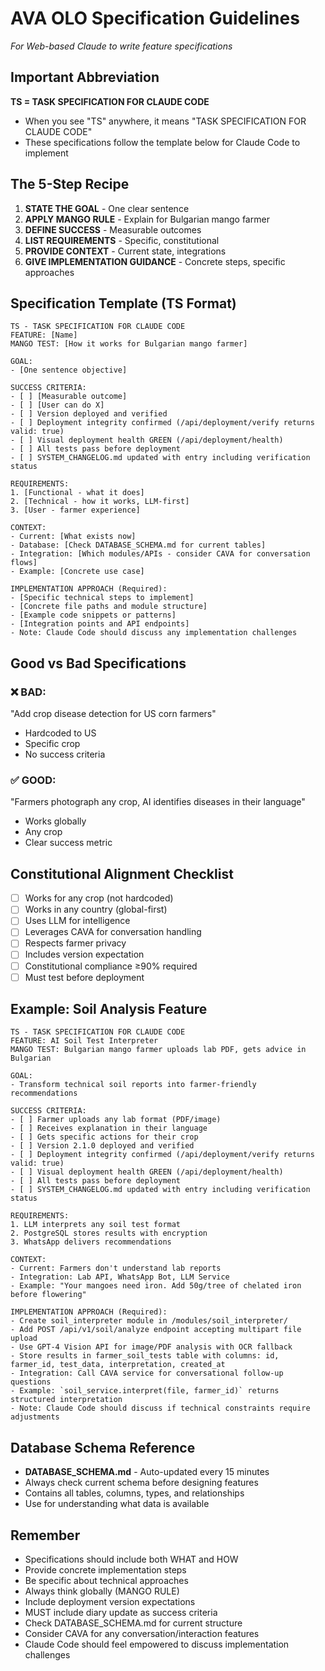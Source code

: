 # AVA OLO Specification Guidelines
*For Web-based Claude to write feature specifications*

## Important Abbreviation
**TS = TASK SPECIFICATION FOR CLAUDE CODE**
- When you see "TS" anywhere, it means "TASK SPECIFICATION FOR CLAUDE CODE"
- These specifications follow the template below for Claude Code to implement

## The 5-Step Recipe

1. **STATE THE GOAL** - One clear sentence
2. **APPLY MANGO RULE** - Explain for Bulgarian mango farmer
3. **DEFINE SUCCESS** - Measurable outcomes
4. **LIST REQUIREMENTS** - Specific, constitutional
5. **PROVIDE CONTEXT** - Current state, integrations
6. **GIVE IMPLEMENTATION GUIDANCE** - Concrete steps, specific approaches

## Specification Template (TS Format)

```
TS - TASK SPECIFICATION FOR CLAUDE CODE
FEATURE: [Name]
MANGO TEST: [How it works for Bulgarian mango farmer]

GOAL:
- [One sentence objective]

SUCCESS CRITERIA:
- [ ] [Measurable outcome]
- [ ] [User can do X]
- [ ] Version deployed and verified
- [ ] Deployment integrity confirmed (/api/deployment/verify returns valid: true)
- [ ] Visual deployment health GREEN (/api/deployment/health)
- [ ] All tests pass before deployment
- [ ] SYSTEM_CHANGELOG.md updated with entry including verification status

REQUIREMENTS:
1. [Functional - what it does]
2. [Technical - how it works, LLM-first]
3. [User - farmer experience]

CONTEXT:
- Current: [What exists now]
- Database: [Check DATABASE_SCHEMA.md for current tables]
- Integration: [Which modules/APIs - consider CAVA for conversation flows]
- Example: [Concrete use case]

IMPLEMENTATION APPROACH (Required):
- [Specific technical steps to implement]
- [Concrete file paths and module structure]
- [Example code snippets or patterns]
- [Integration points and API endpoints]
- Note: Claude Code should discuss any implementation challenges
```

## Good vs Bad Specifications

### ❌ BAD:
"Add crop disease detection for US corn farmers"
- Hardcoded to US
- Specific crop
- No success criteria

### ✅ GOOD:
"Farmers photograph any crop, AI identifies diseases in their language"
- Works globally
- Any crop
- Clear success metric

## Constitutional Alignment Checklist
- [ ] Works for any crop (not hardcoded)
- [ ] Works in any country (global-first)
- [ ] Uses LLM for intelligence
- [ ] Leverages CAVA for conversation handling
- [ ] Respects farmer privacy
- [ ] Includes version expectation
- [ ] Constitutional compliance ≥90% required
- [ ] Must test before deployment

## Example: Soil Analysis Feature

```
TS - TASK SPECIFICATION FOR CLAUDE CODE
FEATURE: AI Soil Test Interpreter
MANGO TEST: Bulgarian mango farmer uploads lab PDF, gets advice in Bulgarian

GOAL:
- Transform technical soil reports into farmer-friendly recommendations

SUCCESS CRITERIA:
- [ ] Farmer uploads any lab format (PDF/image)
- [ ] Receives explanation in their language
- [ ] Gets specific actions for their crop
- [ ] Version 2.1.0 deployed and verified
- [ ] Deployment integrity confirmed (/api/deployment/verify returns valid: true)
- [ ] Visual deployment health GREEN (/api/deployment/health)
- [ ] All tests pass before deployment
- [ ] SYSTEM_CHANGELOG.md updated with entry including verification status

REQUIREMENTS:
1. LLM interprets any soil test format
2. PostgreSQL stores results with encryption
3. WhatsApp delivers recommendations

CONTEXT:
- Current: Farmers don't understand lab reports
- Integration: Lab API, WhatsApp Bot, LLM Service
- Example: "Your mangoes need iron. Add 50g/tree of chelated iron before flowering"

IMPLEMENTATION APPROACH (Required):
- Create soil_interpreter module in /modules/soil_interpreter/
- Add POST /api/v1/soil/analyze endpoint accepting multipart file upload
- Use GPT-4 Vision API for image/PDF analysis with OCR fallback
- Store results in farmer_soil_tests table with columns: id, farmer_id, test_data, interpretation, created_at
- Integration: Call CAVA service for conversational follow-up questions
- Example: `soil_service.interpret(file, farmer_id)` returns structured interpretation
- Note: Claude Code should discuss if technical constraints require adjustments
```

## Database Schema Reference
- **DATABASE_SCHEMA.md** - Auto-updated every 15 minutes
- Always check current schema before designing features
- Contains all tables, columns, types, and relationships
- Use for understanding what data is available

## Remember
- Specifications should include both WHAT and HOW
- Provide concrete implementation steps
- Be specific about technical approaches
- Always think globally (MANGO RULE)
- Include deployment version expectations
- MUST include diary update as success criteria
- Check DATABASE_SCHEMA.md for current structure
- Consider CAVA for any conversation/interaction features
- Claude Code should feel empowered to discuss implementation challenges